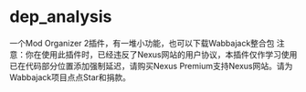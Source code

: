 # dep_analysis

一个Mod Organizer 2插件，有一堆小功能，也可以下载Wabbajack整合包
注意：你在使用此插件时，已经违反了Nexus网站的用户协议，本插件仅作学习使用
已在代码部分位置添加强制延迟，请购买Nexus Premium支持Nexus网站。请为Wabbajack项目点点Star和捐款。